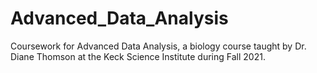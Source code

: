 # Advanced_Data_Analysis
Coursework for Advanced Data Analysis, a biology course taught by Dr. Diane Thomson at the Keck Science Institute during Fall 2021.
